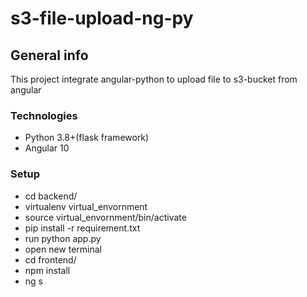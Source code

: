 # s3-file-upload-ng-py

## General info
This project integrate angular-python to upload file to s3-bucket from angular

### Technologies
* Python 3.8+(flask framework)
* Angular 10

### Setup

* cd backend/
* virtualenv virtual_envornment
* source virtual_envornment/bin/activate
* pip install -r requirement.txt
* run python app.py
* open new terminal
* cd frontend/
* npm install
* ng s

